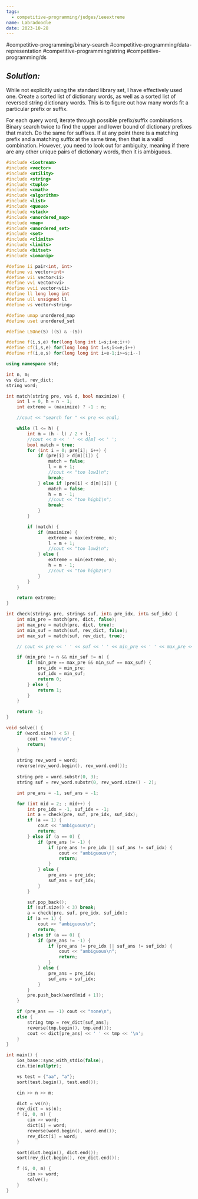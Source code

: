 ```yaml
---
tags:
  - competitive-programming/judges/ieeextreme
name: Labradoodle
date: 2023-10-28
---
```

#competitive-programming/binary-search
#competitive-programming/data-representation
#competitive-programming/string
#competitive-programming/ds
## _Solution:_
While not explicitly using the standard library set, I have effectively used one. Create a sorted list of dictionary words, as well as a sorted list of reversed string dictionary words. This is to figure out how many words fit a particular prefix or suffix.

For each query word, iterate through possible prefix/suffix combinations. Binary search twice to find the upper and lower bound of dictionary prefixes that match. Do the same for suffixes. If at any point there is a matching prefix and a matching suffix at the same time, then that is a valid combination. However, you need to look out for ambiguity, meaning if there are any other unique pairs of dictionary words, then it is ambiguous.

```cpp
#include <iostream>
#include <vector>
#include <utility>
#include <string>
#include <tuple>
#include <cmath>
#include <algorithm>
#include <list>
#include <queue>
#include <stack>
#include <unordered_map>
#include <map>
#include <unordered_set>
#include <set>
#include <climits>
#include <limits>
#include <bitset>
#include <iomanip>

#define ii pair<int, int>
#define vi vector<int>
#define vii vector<ii>
#define vvi vector<vi>
#define vvii vector<vii>
#define ll long long int
#define ull unsigned ll
#define vs vector<string>

#define umap unordered_map
#define uset unordered_set

#define LSOne(S) ((S) & -(S))

#define f(i,s,e) for(long long int i=s;i<e;i++)
#define cf(i,s,e) for(long long int i=s;i<=e;i++)
#define rf(i,e,s) for(long long int i=e-1;i>=s;i--)

using namespace std;

int n, m;
vs dict, rev_dict;
string word;

int match(string pre, vs& d, bool maximize) {
    int l = 0, h = n - 1;
    int extreme = (maximize) ? -1 : n;

    //cout << "search for " << pre << endl;

    while (l <= h) {
        int m = (h - l) / 2 + l;
        //cout << m << ' ' << d[m] << ' ';
        bool match = true;
        for (int i = 0; pre[i]; i++) {
            if (pre[i] > d[m][i]) {
                match = false;
                l = m + 1; 
                //cout << "too low1\n";
                break;
            } else if (pre[i] < d[m][i]) {
                match = false;
                h = m - 1;
                //cout << "too high1\n";
                break;
            }
        }

        if (match) {
            if (maximize) {
                extreme = max(extreme, m);
                l = m + 1;
                //cout << "too low2\n";
            } else {
                extreme = min(extreme, m);
                h = m - 1;
                //cout << "too high2\n";
            }
        }
    }

    return extreme;
}

int check(string& pre, string& suf, int& pre_idx, int& suf_idx) {
    int min_pre = match(pre, dict, false);
    int max_pre = match(pre, dict, true);
    int min_suf = match(suf, rev_dict, false);
    int max_suf = match(suf, rev_dict, true);

    // cout << pre << ' ' << suf << ' ' << min_pre << ' ' << max_pre << ' ' << min_suf << ' ' << max_suf << '\n';

    if (min_pre != n && min_suf != n) {
        if (min_pre == max_pre && min_suf == max_suf) {
            pre_idx = min_pre;
            suf_idx = min_suf;
            return 0;
        } else {
            return 1;
        }
    }

    return -1;
}

void solve() {
    if (word.size() < 5) {
        cout << "none\n";
        return;
    }

    string rev_word = word;
    reverse(rev_word.begin(), rev_word.end());
    
    string pre = word.substr(0, 3);
    string suf = rev_word.substr(0, rev_word.size() - 2);

    int pre_ans = -1, suf_ans = -1;

    for (int mid = 2; ; mid++) {
        int pre_idx = -1, suf_idx = -1;
        int a = check(pre, suf, pre_idx, suf_idx);
        if (a == 1) {
            cout << "ambiguous\n";
            return;
        } else if (a == 0) {
            if (pre_ans != -1) {
                if (pre_ans != pre_idx || suf_ans != suf_idx) {
                    cout << "ambiguous\n";
                    return;
                }
            } else {
                pre_ans = pre_idx;
                suf_ans = suf_idx;
            }
        }

        suf.pop_back();
        if (suf.size() < 3) break;
        a = check(pre, suf, pre_idx, suf_idx);
        if (a == 1) {
            cout << "ambiguous\n";
            return;
        } else if (a == 0) {
            if (pre_ans != -1) {
                if (pre_ans != pre_idx || suf_ans != suf_idx) {
                    cout << "ambiguous\n";
                    return;
                }
            } else {
                pre_ans = pre_idx;
                suf_ans = suf_idx;
            }
        }
        pre.push_back(word[mid + 1]);
    }

    if (pre_ans == -1) cout << "none\n";
    else {
        string tmp = rev_dict[suf_ans];
        reverse(tmp.begin(), tmp.end());
        cout << dict[pre_ans] << ' ' << tmp << '\n';
    }
}

int main() {
    ios_base::sync_with_stdio(false);
    cin.tie(nullptr);

    vs test = {"aa", "a"};
    sort(test.begin(), test.end());

    cin >> n >> m;

    dict = vs(n);
    rev_dict = vs(n);
    f (i, 0, n) {
        cin >> word;
        dict[i] = word;
        reverse(word.begin(), word.end());
        rev_dict[i] = word;
    }

    sort(dict.begin(), dict.end());
    sort(rev_dict.begin(), rev_dict.end());

    f (i, 0, m) {
        cin >> word;
        solve();
    }
}
```